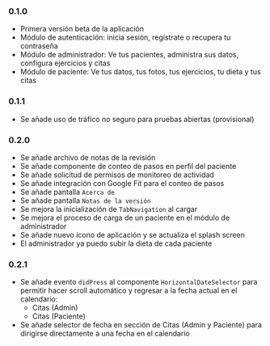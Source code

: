 ### 0.1.0

- Primera versión beta de la aplicación
- Módulo de autenticación: inicia sesión, regístrate o recupera tu contraseña
- Módulo de administrador: Ve tus pacientes, administra sus datos, configura ejercicios y citas
- Módulo de paciente: Ve tus datos, tus fotos, tus ejercicios, tu dieta y tus citas

### 0.1.1

- Se añade uso de tráfico no seguro para pruebas abiertas (provisional)

### 0.2.0

- Se añade archivo de notas de la revisión
- Se añade componente de conteo de pasos en perfil del paciente
- Se añade solicitud de permisos de monitoreo de actividad
- Se añade integración con Google Fit para el conteo de pasos
- Se añade pantalla `Acerca de`
- Se añade pantalla `Notas de la versión`
- Se mejora la inicialización de `TabNavigation` al cargar
- Se mejora el proceso de carga de un paciente en el módulo de administrador
- Se añade nuevo ícono de aplicación y se actualiza el splash screen
- El administrador ya puedo subir la dieta de cada paciente

### 0.2.1

- Se añade evento `didPress` al componente `HorizontalDateSelector` para permitir hacer scroll automático y regresar a la fecha actual en el calendario:
  - Citas (Admin)
  - Citas (Paciente)
- Se añade selector de fecha en sección de Citas (Admin y Paciente) para dirigirse directamente a una fecha en el calendario
